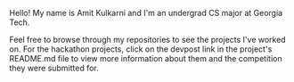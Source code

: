 Hello! My name is Amit Kulkarni and I'm an undergrad CS major at Georgia Tech. 

Feel free to browse through my repositories to see the projects I've worked on. For the hackathon projects,  click on the devpost link in the project's README.md file to view more information about them and the competition they were submitted for. 

